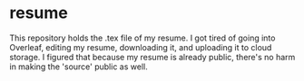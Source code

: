 # resume

This repository holds the .tex file of my resume. I got tired of going into Overleaf, editing my resume, downloading it, and uploading it to cloud storage. I figured that because my resume is already public, there's no harm in making the 'source' public as well.
